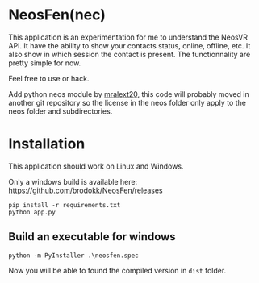 # NeosFen(nec)

This application is an experimentation for me to understand the NeosVR API. It have the ability to show your contacts status, online, offline, etc. It also show in which session the contact is present. The functionnality are pretty simple for now.

Feel free to use or hack.

Add python neos module by [mralext20](https://github.com/mralext20/neos.py),
this code will probably moved in another git repository so the license in the
neos folder only apply to the neos folder and subdirectories.

# Installation

This application should work on Linux and Windows.

Only a windows build is available here: https://github.com/brodokk/NeosFen/releases

```
pip install -r requirements.txt
python app.py
```

## Build an executable for windows

```
python -m PyInstaller .\neosfen.spec
```

Now you will be able to found the compiled version in `dist` folder.